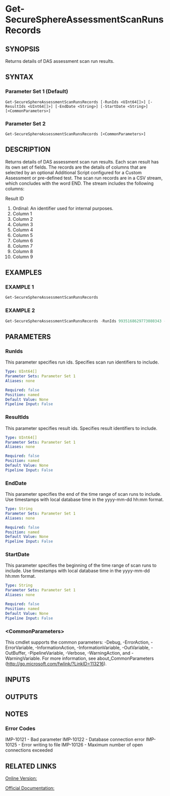 ﻿# Get-SecureSphereAssessmentScanRunsRecords

## SYNOPSIS
Returns details of DAS assessment scan run results.

## SYNTAX

### Parameter Set 1 (Default)
```
Get-SecureSphereAssessmentScanRunsRecords [-RunIds <UInt64[]>] [-ResultIds <UInt64[]>] [-EndDate <String>] [-StartDate <String>] [<CommonParameters>]
```

### Parameter Set 2
```
Get-SecureSphereAssessmentScanRunsRecords [<CommonParameters>]
```

## DESCRIPTION
Returns details of DAS assessment scan run results. Each scan result has its own set of fields. The records are the details of columns that are selected by an optional Additional Script configured for a Custom Assessment or pre-defined test. The scan run records are in a CSV stream, which concludes with the word END. The stream includes the following columns:

Result ID
1. Ordinal: An identifier used for internal purposes.
2. Column 1
3. Column 2
4. Column 3
5. Column 4
6. Column 5
7. Column 6
8. Column 7
9. Column 8
10. Column 9

## EXAMPLES

### EXAMPLE 1

```powershell
Get-SecureSphereAssessmentScanRunsRecords
```

### EXAMPLE 2

```powershell
Get-SecureSphereAssessmentScanRunsRecords -RunIds 9935168629773080343 -ResultIds 8473668629773080343 -StartDate "2014-01-01 08:00" -EndDate "2014-01-01 09:00"
```

## PARAMETERS

### RunIds
This parameter specifies run ids. Specifies scan run identifiers to include.

```yaml
Type: UInt64[]
Parameter Sets: Parameter Set 1
Aliases: none

Required: false
Position: named
Default Value: None
Pipeline Input: False
```

### ResultIds
This parameter specifies result ids. Specifies result identifiers to include.

```yaml
Type: UInt64[]
Parameter Sets: Parameter Set 1
Aliases: none

Required: false
Position: named
Default Value: None
Pipeline Input: False
```

### EndDate
This parameter specifies the end of the time range of scan runs to include. Use timestamps with local database time in the yyyy-mm-dd hh:mm format.

```yaml
Type: String
Parameter Sets: Parameter Set 1
Aliases: none

Required: false
Position: named
Default Value: None
Pipeline Input: False
```

### StartDate
This parameter specifies the beginning of the time range of scan runs to include. Use timestamps with local database time in the yyyy-mm-dd hh:mm format.

```yaml
Type: String
Parameter Sets: Parameter Set 1
Aliases: none

Required: false
Position: named
Default Value: None
Pipeline Input: False
```

### \<CommonParameters\>
This cmdlet supports the common parameters: -Debug, -ErrorAction, -ErrorVariable, -InformationAction, -InformationVariable, -OutVariable, -OutBuffer, -PipelineVariable, -Verbose, -WarningAction, and -WarningVariable. For more information, see about_CommonParameters (http://go.microsoft.com/fwlink/?LinkID=113216).

## INPUTS

## OUTPUTS

## NOTES

### Error Codes
IMP-10121 - Bad parameter
IMP-10122 - Database connection error
IMP-10125 - Error writing to file
IMP-10126 - Maximum number of open connections exceeded

## RELATED LINKS

[Online Version:](https://github.com/akshinmustafayev/Documentation/MD)

[Official Documentation:](https://docs.imperva.com/bundle/v13.6-api-reference-guide/page/61707.htm)



